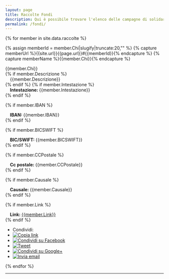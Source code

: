 ```yaml
---
layout: page
title: Raccolte Fondi
description: Qui è possibile trovare l'elenco delle campagne di solidarietà e raccolta fondi.
permalink: /fondi/
---
```


{% for member in site.data.raccolte %}

{% assign memberId = member.Chi|slugify|truncate:20,"" %}
{% capture memberUrl %}{{site.url}}{{page.url}}#{{memberId}}{% endcapture %}
{% capture memberName %}{{member.Chi}}{% endcapture %}

<div class="panel panel-info">
<div class="panel-heading"><span class="anchor" id="{{memberId}}"></span>
{{member.Chi}}
</div>
<div class="panel-body">
{% if member.Descrizione %}
<div class="row">
<div style="margin-left:15px">
{{member.Descrizione}}
</div>
</div>
{% endif %}
{% if member.Intestazione %}
<div class="row">
<div style="margin-left:15px"><b>Intestazione: </b>{{member.Intestazione}}</div>
</div>
{% endif %}

{% if member.IBAN %}
<div class="row">
<div style="margin-left:15px"><b>IBAN: </b>{{member.IBAN}}</div>
</div>
{% endif %}

{% if member.BICSWIFT %}
<div class="row">
<div style="margin-left:15px"><b>BIC/SWIFT: </b>{{member.BICSWIFT}}</div>
</div>
{% endif %}

{% if member.CCPostale %}
<div class="row">
<div style="margin-left:15px"><b>Cc postale: </b>{{member.CCPostale}}</div>
</div>
{% endif %}

{% if member.Causale %}
<div class="row">
<div style="margin-left:15px"><b>Causale: </b>{{member.Causale}}</div>
</div>
{% endif %}

{% if member.Link %}
<div class="row">
<div style="margin-left:15px"><b>Link: </b><a style="word-break: break-all" href="{{member.Link}}">{{member.Link}}</a></div>
</div>
{% endif %}
</div>
<div class="panel-footer">
<ul class="share-buttons">
  <li>Condividi:</li>
  <li><a href="{{memberUrl}}" title="Copia link" data-proofer-ignore><img alt="Copia link" src="/img/icone/link.png"></a></li>
  <li><a href="https://www.facebook.com/sharer/sharer.php?u={{memberUrl | uri_escape}}&title={{memberName|truncate:70|uri_escape}} | {{ site.title }}" title="Condividi su Facebook" target="_blank"><img alt="Condividi su Facebook" src="/img/icone/Facebook.png"></a></li>
  <li><a href="https://twitter.com/intent/tweet?url={{memberUrl |uri_escape}}&text={{memberName|truncate:50|uri_escape}}&via=terremotocentro&hashtags=terremoto,terremotoinfo" target="_blank" title="Tweet"><img alt="Tweet" src="/img/icone/Twitter.png"></a></li>
  <li><a href="https://plus.google.com/share?url={{memberUrl |uri_escape}}" target="_blank" title="Condividi su Google+"><img alt="Condividi su Google+" src="/img/icone/Google+.png"></a></li>
  <li><a data-proofer-ignore href="mailto:?subject={{page.title}} | {{site.title}}&body={{memberName|uri_escape}}%20Clicca qui:%20{{memberUrl |uri_escape}}" title="Invia email"><img alt="Invia email" src="/img/icone/Email.png"></a></li>
</ul>
</div>
</div>
{% endfor %}

---

